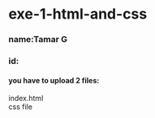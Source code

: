 # exe-1-html-and-css

### name:Tamar G
### id:  

#### you have to upload 2 files:  
index.html  
css file  
